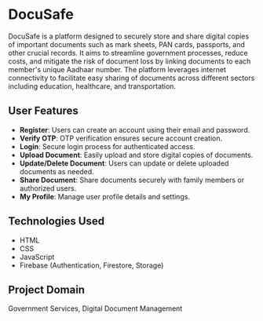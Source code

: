 # DocuSafe

DocuSafe is a platform designed to securely store and share digital copies of important documents such as mark sheets, PAN cards, passports, and other crucial records. It aims to streamline government processes, reduce costs, and mitigate the risk of document loss by linking documents to each member's unique Aadhaar number. The platform leverages internet connectivity to facilitate easy sharing of documents across different sectors including education, healthcare, and transportation.

## User Features
- **Register**: Users can create an account using their email and password.
- **Verify OTP**: OTP verification ensures secure account creation.
- **Login**: Secure login process for authenticated access.
- **Upload Document**: Easily upload and store digital copies of documents.
- **Update/Delete Document**: Users can update or delete uploaded documents as needed.
- **Share Document**: Share documents securely with family members or authorized users.
- **My Profile**: Manage user profile details and settings.

## Technologies Used
- HTML
- CSS
- JavaScript
- Firebase (Authentication, Firestore, Storage)

## Project Domain
Government Services, Digital Document Management

